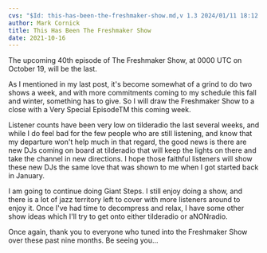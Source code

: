 ```yaml
---
cvs: "$Id: this-has-been-the-freshmaker-show.md,v 1.3 2024/01/11 18:12:48 mcornick Exp $"
author: Mark Cornick
title: This Has Been The Freshmaker Show
date: 2021-10-16
---
```

The upcoming 40th episode of The Freshmaker Show, at 0000 UTC on October 19, will be the last.

As I mentioned in my last post, it's become somewhat of a grind to do two shows a week, and with more commitments coming to my schedule this fall and winter, something has to give. So I will draw the Freshmaker Show to a close with a Very Special EpisodeTM this coming week.

Listener counts have been very low on tilderadio the last several weeks, and while I do feel bad for the few people who are still listening, and know that my departure won't help much in that regard, the good news is there are new DJs coming on board at tilderadio that will keep the lights on there and take the channel in new directions. I hope those faithful listeners will show these new DJs the same love that was shown to me when I got started back in January.

I am going to continue doing Giant Steps. I still enjoy doing a show, and there is a lot of jazz territory left to cover with more listeners around to enjoy it. Once I've had time to decompress and relax, I have some other show ideas which I'll try to get onto either tilderadio or aNONradio.

Once again, thank you to everyone who tuned into the Freshmaker Show over these past nine months. Be seeing you...
